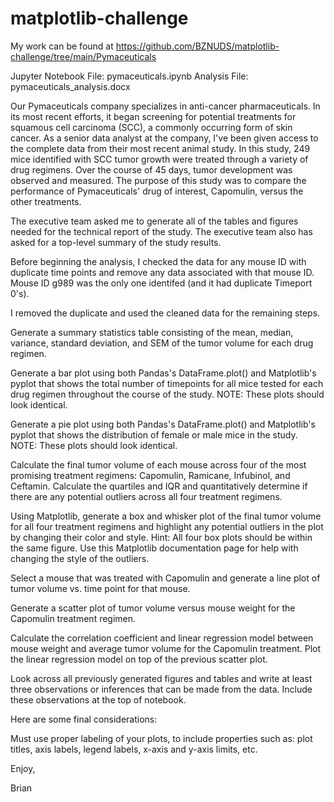 # matplotlib-challenge

My work can be found at https://github.com/BZNUDS/matplotlib-challenge/tree/main/Pymaceuticals

  Jupyter Notebook File: pymaceuticals.ipynb
  Analysis File: pymaceuticals_analysis.docx
  
Our Pymaceuticals company specializes in anti-cancer pharmaceuticals. In its most recent efforts, it began screening for potential treatments for squamous cell carcinoma (SCC), a commonly occurring form of skin cancer. As a senior data analyst at the company, I've been given access to the complete data from their most recent animal study. In this study, 249 mice identified with SCC tumor growth were treated through a variety of drug regimens. Over the course of 45 days, tumor development was observed and measured. The purpose of this study was to compare the performance of Pymaceuticals' drug of interest, Capomulin, versus the other treatments. 

The executive team asked me to generate all of the tables and figures needed for the technical report of the study. The executive team also has asked for a top-level summary of the study results.

Before beginning the analysis, I checked the data for any mouse ID with duplicate time points and remove any data associated with that mouse ID. Mouse ID g989 was the only one identifed (and it had duplicate Timeport 0's).

I removed the duplicate and used the cleaned data for the remaining steps.

Generate a summary statistics table consisting of the mean, median, variance, standard deviation, and SEM of the tumor volume for each drug regimen.

Generate a bar plot using both Pandas's DataFrame.plot() and Matplotlib's pyplot that shows the total number of timepoints for all mice tested for each drug regimen throughout the course of the study.
NOTE: These plots should look identical.

Generate a pie plot using both Pandas's DataFrame.plot() and Matplotlib's pyplot that shows the distribution of female or male mice in the study.
NOTE: These plots should look identical.

Calculate the final tumor volume of each mouse across four of the most promising treatment regimens: Capomulin, Ramicane, Infubinol, and Ceftamin. Calculate the quartiles and IQR and quantitatively determine if there are any potential outliers across all four treatment regimens.

Using Matplotlib, generate a box and whisker plot of the final tumor volume for all four treatment regimens and highlight any potential outliers in the plot by changing their color and style.
Hint: All four box plots should be within the same figure. Use this Matplotlib documentation page for help with changing the style of the outliers.

Select a mouse that was treated with Capomulin and generate a line plot of tumor volume vs. time point for that mouse.

Generate a scatter plot of tumor volume versus mouse weight for the Capomulin treatment regimen.

Calculate the correlation coefficient and linear regression model between mouse weight and average tumor volume for the Capomulin treatment. Plot the linear regression model on top of the previous scatter plot.

Look across all previously generated figures and tables and write at least three observations or inferences that can be made from the data. Include these observations at the top of notebook.

Here are some final considerations:

Must use proper labeling of your plots, to include properties such as: plot titles, axis labels, legend labels, x-axis and y-axis limits, etc.

Enjoy,

Brian

